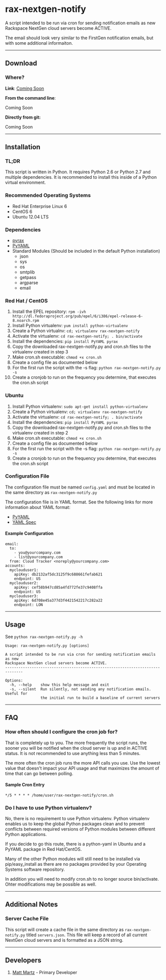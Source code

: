 # rax-nextgen-notify

A script intended to be run via cron for sending notification emails as new Rackspace NextGen cloud servers become ACTIVE.

The email should look very similar to the FirstGen notification emails, but with some additional informaiton.

---

## Download

### Where?

**Link**: [Coming Soon](http://rackspace.com/)

**From the command line**:

Coming Soon

**Directly from git:**

Coming Soon

---

## Installation

### TL;DR

This script is written in Python. It requires Python 2.6 or Python 2.7 and multiple dependencies. It is recommended to install this inside of a Python virtual environment.

### Recommended Operating Systems

* Red Hat Enterprise Linux 6
* CentOS 6
* Ubuntu 12.04 LTS

### Dependencies

* [pyrax](https://github.com/rackspace/pyrax)
* [PyYAML](http://pyyaml.org/)
* Standard Modules (Should be included in the default Python installation)
  * json
  * sys
  * os
  * smtplib
  * getpass
  * argparse
  * email
  
### Red Hat / CentOS
 
1. Install the EPEL repository: `rpm -ivh http://dl.fedoraproject.org/pub/epel/6/i386/epel-release-6-8.noarch.rpm`
1. Install Python virtualenv: `yum install python-virtualenv`
1. Create a Python virtualnv: `cd; virtualenv rax-nextgen-notify`
1. Activate the virtualenv: `cd rax-nextgen-notify; . bin/activate`
1. Install the dependencies: `pip install PyYAML pyrax`
1. Copy the downloaded rax-nextgen-notify.py and cron.sh files to the virtualenv created in step 3
1. Make cron.sh executable: `chmod +x cron.sh`
1. Create a config file as documented below
1. For the first run the script with the -s flag: `python rax-nextgen-notify.py -s`
1. Create a cronjob to run on the frequency you determine, that executes the cron.sh script
 
### Ubuntu

1. Install Python virtualenv: `sudo apt-get install python-virtualenv`
2. Create a Python virtualenv: `cd; virtualenv rax-nextgen-notify`
1. Activate the virtualenv: `cd rax-nextgen-notify; . bin/activate`
1. Install the dependencies: `pip install PyYAML pyrax`
1. Copy the downloaded rax-nextgen-notify.py and cron.sh files to the virtualenv created in step 2
1. Make cron.sh executable: `chmod +x cron.sh`
1. Create a config file as documented below
1. For the first run the script with the -s flag: `python rax-nextgen-notify.py -s`
1. Create a cronjob to run on the frequency you determine, that executes the cron.sh script

### Configuration File

The configuration file must be named `config.yaml` and must be located in the same directory as `rax-nextgen-notify.py`

The configuration file is in YAML format. See the following links for more information about YAML format:

* [PyYAML](http://pyyaml.org/wiki/PyYAMLDocumentation#YAMLsyntax)
* [YAML Spec](http://yaml.org/spec/1.1/#id857168)

#### Example Configuration

    email:
      to:
        - you@yourcompany.com
        - list@yourcompany.com
      from: Cloud Tracker <noreply@yourcompany.com>
    accounts:
      myclouduser1:
        apiKey: db2132af5dc3125f9c688661fefab621
        endpoint: US
      myclouduser2:
        apiKey: cef58b947cd85a4fd772fe37c9408ffa
        endpoint: US
      myclouduser3:
        apiKey: 6d708e45a377d3f4421542217c282a22
        endpoint: LON

---

## Usage

See `python rax-nextgen-notify.py -h`

    Usage: rax-nextgen-notify.py [options]
    
    A script intended to be run via cron for sending notification emails as new
    Rackspace NextGen cloud servers become ACTIVE.
    ------------------------------------------------------------------------------
    
    Options:
      -h, --help    show this help message and exit
      -s, --silent  Run silently, not sending any notification emails. Useful for
                    the initial run to build a baseline of current servers
---

## FAQ

### How often should I configure the cron job for?

That is completely up to you. The more frequently the script runs, the sooner you will be notified when the cloud server is up and in ACTIVE status. It is not recommended to use anything less than 5 minutes.

The more often the cron job runs the more API calls you use. Use the lowest value that doesn't impact your API usage and that maximizes the amount of time that can go between polling.

#### Sample Cron Entry

    */5 * * * * /home/user/rax-nextgen-notify/cron.sh

### Do I have to use Python virtualenv?

No, there is no requirement to use Python virtualenv. Python virtualenv enables us to keep the global Python packages clean and to prevent conflicts between required versions of Python modules between different Python applications.

If you decide to go this route, there is a python-yaml in Ubuntu and a PyYAML package in Red Hat/CentOS.

Many of the other Python modules will still need to be installed via pip/easy_install as there are no packages provided by your Operating Systems software repository.

In addition you will need to modify cron.sh to no longer source bin/activate. Ohter modifications may be possible as well.

---

## Additional Notes

### Server Cache File

This script will create a cache file in the same directory as `rax-nextgen-notify.py` titled `servers.json`. This file will keep a record of all current NextGen cloud servers and is formatted as a JSON string.

---

## Developers

1. [Matt Martz](mailto:matt.martz@rackspace.com) - Primary Developer
